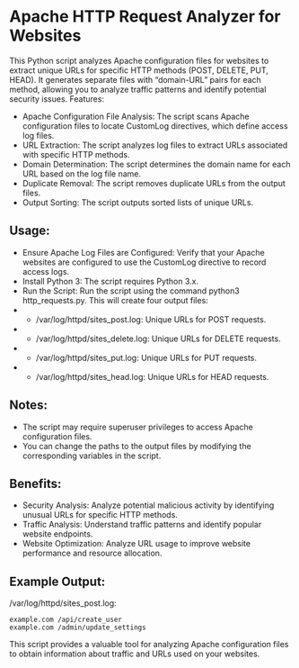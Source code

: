 # Apache HTTP Request Analyzer for Websites

This Python script analyzes Apache configuration files for websites to extract unique URLs for specific HTTP methods (POST, DELETE, PUT, HEAD). It generates separate files with “domain-URL” pairs for each method, allowing you to analyze traffic patterns and identify potential security issues.
Features:

- Apache Configuration File Analysis: The script scans Apache configuration files to locate CustomLog directives, which define access log files.
- URL Extraction: The script analyzes log files to extract URLs associated with specific HTTP methods.
- Domain Determination: The script determines the domain name for each URL based on the log file name.
- Duplicate Removal: The script removes duplicate URLs from the output files.
- Output Sorting: The script outputs sorted lists of unique URLs.

## Usage:

- Ensure Apache Log Files are Configured: Verify that your Apache websites are configured to use the CustomLog directive to record access logs.
- Install Python 3: The script requires Python 3.x.
- Run the Script: Run the script using the command python3 http_requests.py. This will create four output files:
- - /var/log/httpd/sites_post.log: Unique URLs for POST requests.
- - /var/log/httpd/sites_delete.log: Unique URLs for DELETE requests.
- - /var/log/httpd/sites_put.log: Unique URLs for PUT requests.
- - /var/log/httpd/sites_head.log: Unique URLs for HEAD requests.

## Notes:

- The script may require superuser privileges to access Apache configuration files.
- You can change the paths to the output files by modifying the corresponding variables in the script.

## Benefits:

- Security Analysis: Analyze potential malicious activity by identifying unusual URLs for specific HTTP methods.
- Traffic Analysis: Understand traffic patterns and identify popular website endpoints.
- Website Optimization: Analyze URL usage to improve website performance and resource allocation.

## Example Output:

/var/log/httpd/sites_post.log:
```
example.com /api/create_user
example.com /admin/update_settings
```

This script provides a valuable tool for analyzing Apache configuration files to obtain information about traffic and URLs used on your websites.
